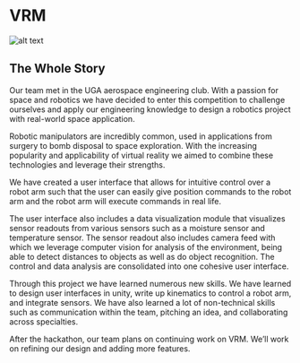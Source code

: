 # VRM
![alt text](https://www.jakealford.com/github/vrm/vrm_label.png "VRM")

## The Whole Story

Our team met in the UGA aerospace engineering club. With a passion for space and robotics we have decided to enter this competition to challenge ourselves and apply our engineering knowledge to design a robotics project with real-world space application.

Robotic manipulators are incredibly common, used in applications from surgery to bomb disposal to space exploration. With the increasing popularity and applicability of virtual reality we aimed to combine these technologies and leverage their strengths.  

We have created a user interface that allows for intuitive control over a robot arm such that the user can easily give position commands to the robot arm and the robot arm will execute commands in real life.

The user interface also includes a data visualization module that visualizes sensor readouts from various sensors such as a moisture sensor and temperature sensor. The sensor readout also includes camera feed with which we leverage computer vision for analysis of the environment, being able to detect distances to objects as well as do object recognition. The control and data analysis are consolidated into one cohesive user interface.

Through this project we have learned numerous new skills. We have learned to design user interfaces in unity, write up kinematics to control a robot arm, and integrate sensors. We have also learned a lot of non-technical skills such as communication within the team, pitching an idea, and collaborating across specialties.

After the hackathon, our team plans on continuing work on VRM. We’ll work on refining our design and adding more features.  